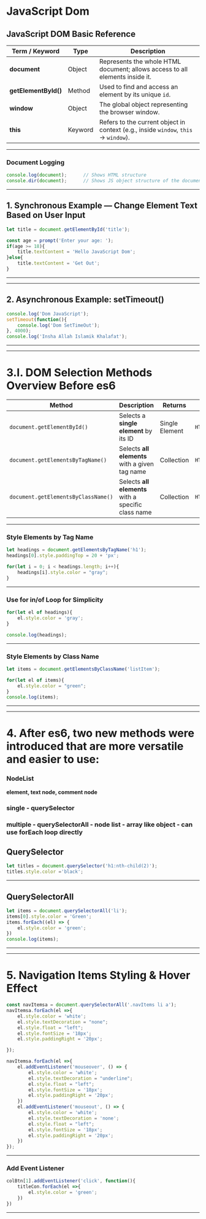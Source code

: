 # JavaScript Dom

## JavaScript DOM Basic Reference

| Term / Keyword       | Type     | Description |
|-----------------------|----------|--------------|
| **document**          | Object   | Represents the whole HTML document; allows access to all elements inside it. |
| **getElementById()**  | Method   | Used to find and access an element by its unique `id`. |
| **window**            | Object   | The global object representing the browser window. |
| **this**              | Keyword  | Refers to the current object in context (e.g., inside `window`, `this` → `window`). |


---

### Document Logging
```js
console.log(document);      // Shows HTML structure
console.dir(document);      // Shows JS object structure of the document
```
---

## 1. Synchronous Example — Change Element Text Based on User Input 

```js 
let title = document.getElementById('title');

const age = prompt('Enter your age: ');
if(age >= 18){
    title.textContent = 'Hello JavaScript Dom';
}else{
    title.textContent = 'Get Out';
}
```
---
---

## 2. Asynchronous Example: setTimeout()

```js
console.log('Dom JavaScript');
setTimeout(function(){
    console.log('Dom SetTimeOut');
}, 4000);
console.log('Insha Allah Islamik Khalafat');
```
---
---

# 3.I. DOM Selection Methods Overview Before es6

| Method | Description | Returns | Type | Example | Loopable |
|--------|--------------|----------|------|----------|-----------|
| `document.getElementById()` | Selects a **single element** by its ID | Single Element | `HTMLElement` | `document.getElementById('title')` | ❌ |
| `document.getElementsByTagName()` | Selects **all elements** with a given tag name | Collection | `HTMLCollection` | `document.getElementsByTagName('h1')` | ✅ |
| `document.getElementsByClassName()` | Selects **all elements** with a specific class name | Collection | `HTMLCollection` | `document.getElementsByClassName('listItem')` | ✅ |

---

### Style Elements by Tag Name

```js
let headings = document.getElementsByTagName('h1');
headings[0].style.paddingTop = 20 + 'px';

for(let i = 0; i < headings.length; i++){
    headings[i].style.color = "gray";
}
```
---

###  Use for in/of Loop for Simplicity

```js
for(let el of headings){
    el.style.color = 'gray';
}

console.log(headings);
```
---

### Style Elements by Class Name

```js
let items = document.getElementsByClassName('listItem');

for(let el of items){
    el.style.color = "green";
}
console.log(items);
```
---
---
 

# 4. After es6, two new methods were introduced that are more versatile and easier to use:
### NodeList
**element, text node, comment node**
### single - querySelector
### multiple - querySelectorAll - node list - array like object - can use forEach loop directly

## QuerySelector
```js
let titles = document.querySelector('h1:nth-child(2)');
titles.style.color ='black';
```
---

## QuerySelectorAll
```js
let items = document.querySelectorAll('li');
items[0].style.color = 'Green'; 
items.forEach((el) => {
    el.style.color = 'green';
})
console.log(items); 
```
---
--- 

# 5. Navigation Items Styling & Hover Effect
```js
const navItemsa = document.querySelectorAll('.navItems li a');
navItemsa.forEach(el =>{
    el.style.color = 'white';
    el.style.textDecoration = "none";
    el.style.float = "left";
    el.style.fontSize = '18px';
    el.style.paddingRight = '20px';

});

navItemsa.forEach(el =>{
    el.addEventListener('mouseover', () => {
        el.style.color = 'white';
        el.style.textDecoration = "underline";
        el.style.float = "left";
        el.style.fontSize = '18px';
        el.style.paddingRight = '20px';
    })
    el.addEventListener('mouseout', () => {
        el.style.color = 'white';
        el.style.textDecoration = 'none';
        el.style.float = "left";
        el.style.fontSize = '18px';
        el.style.paddingRight = '20px';
    })
});
```
---

### Add Event Listener

```js
colBtn[1].addEventListener('click', function(){
    titleCon.forEach(el =>{
        el.style.color = 'green';
    })
})
```
---
